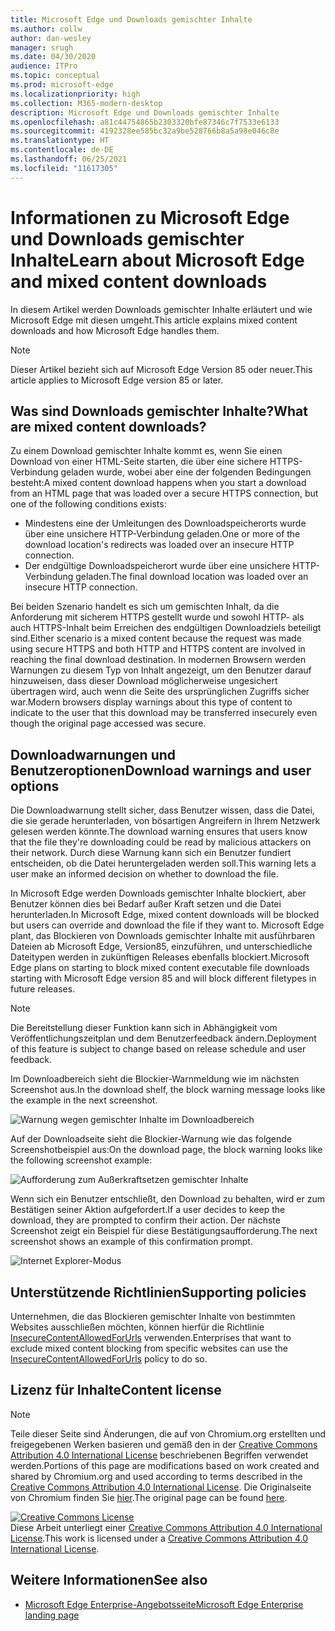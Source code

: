 ```yaml
---
title: Microsoft Edge und Downloads gemischter Inhalte
ms.author: collw
author: dan-wesley
manager: srugh
ms.date: 04/30/2020
audience: ITPro
ms.topic: conceptual
ms.prod: microsoft-edge
ms.localizationpriority: high
ms.collection: M365-modern-desktop
description: Microsoft Edge und Downloads gemischter Inhalte
ms.openlocfilehash: a81c44754865b2303320bfe87346c7f7533e6133
ms.sourcegitcommit: 4192328ee585bc32a9be528766b8a5a98e046c8e
ms.translationtype: HT
ms.contentlocale: de-DE
ms.lasthandoff: 06/25/2021
ms.locfileid: "11617305"
---
```

# <a name="learn-about-microsoft-edge-and-mixed-content-downloads"></a><span data-ttu-id="5dd06-103">Informationen zu Microsoft Edge und Downloads gemischter Inhalte</span><span class="sxs-lookup"><span data-stu-id="5dd06-103">Learn about Microsoft Edge and mixed content downloads</span></span>

<span data-ttu-id="5dd06-104">In diesem Artikel werden Downloads gemischter Inhalte erläutert und wie Microsoft Edge mit diesen umgeht.</span><span class="sxs-lookup"><span data-stu-id="5dd06-104">This article explains mixed content downloads and how Microsoft Edge handles them.</span></span>

>[!NOTE]
><span data-ttu-id="5dd06-105">Dieser Artikel bezieht sich auf Microsoft Edge Version 85 oder neuer.</span><span class="sxs-lookup"><span data-stu-id="5dd06-105">This article applies to Microsoft Edge version 85 or later.</span></span>

## <a name="what-are-mixed-content-downloads"></a><span data-ttu-id="5dd06-106">Was sind Downloads gemischter Inhalte?</span><span class="sxs-lookup"><span data-stu-id="5dd06-106">What are mixed content downloads?</span></span>

<span data-ttu-id="5dd06-107">Zu einem Download gemischter Inhalte kommt es, wenn Sie einen Download von einer HTML-Seite starten, die über eine sichere HTTPS-Verbindung geladen wurde, wobei aber eine der folgenden Bedingungen besteht:</span><span class="sxs-lookup"><span data-stu-id="5dd06-107">A mixed content download happens when you start a download from an HTML page that was loaded over a secure HTTPS connection, but one of the following conditions exists:</span></span>

- <span data-ttu-id="5dd06-108">Mindestens eine der Umleitungen des Downloadspeicherorts wurde über eine unsichere HTTP-Verbindung geladen.</span><span class="sxs-lookup"><span data-stu-id="5dd06-108">One or more of the download location's redirects was loaded over an insecure HTTP connection.</span></span>
- <span data-ttu-id="5dd06-109">Der endgültige Downloadspeicherort wurde über eine unsichere HTTP-Verbindung geladen.</span><span class="sxs-lookup"><span data-stu-id="5dd06-109">The final download location was loaded over an insecure HTTP connection.</span></span>

<span data-ttu-id="5dd06-110">Bei beiden Szenario handelt es sich um gemischten Inhalt, da die Anforderung mit sicherem HTTPS gestellt wurde und sowohl HTTP- als auch HTTPS-Inhalt beim Erreichen des endgültigen Downloadziels beteiligt sind.</span><span class="sxs-lookup"><span data-stu-id="5dd06-110">Either scenario is a mixed content because the request was made using secure HTTPS and both HTTP and HTTPS content are involved in reaching the final download destination.</span></span> <span data-ttu-id="5dd06-111">In modernen Browsern werden Warnungen zu diesem Typ von Inhalt angezeigt, um den Benutzer darauf hinzuweisen, dass dieser Download möglicherweise ungesichert übertragen wird, auch wenn die Seite des ursprünglichen Zugriffs sicher war.</span><span class="sxs-lookup"><span data-stu-id="5dd06-111">Modern browsers display warnings about this type of content to indicate to the user that this download may be transferred insecurely even though the original page accessed was secure.</span></span>

## <a name="download-warnings-and-user-options"></a><span data-ttu-id="5dd06-112">Downloadwarnungen und Benutzeroptionen</span><span class="sxs-lookup"><span data-stu-id="5dd06-112">Download warnings and user options</span></span>

<span data-ttu-id="5dd06-113">Die Downloadwarnung stellt sicher, dass Benutzer wissen, dass die Datei, die sie gerade herunterladen, von bösartigen Angreifern in Ihrem Netzwerk gelesen werden könnte.</span><span class="sxs-lookup"><span data-stu-id="5dd06-113">The download warning ensures that users know that the file they're downloading could be read by malicious attackers on their network.</span></span> <span data-ttu-id="5dd06-114">Durch diese Warnung kann sich ein Benutzer fundiert entscheiden, ob die Datei heruntergeladen werden soll.</span><span class="sxs-lookup"><span data-stu-id="5dd06-114">This warning lets a user make an informed decision on whether to download the file.</span></span>

<span data-ttu-id="5dd06-115">In Microsoft Edge werden Downloads gemischter Inhalte blockiert, aber Benutzer können dies bei Bedarf außer Kraft setzen und die Datei herunterladen.</span><span class="sxs-lookup"><span data-stu-id="5dd06-115">In Microsoft Edge, mixed content downloads will be blocked but users can override and download the file if they want to.</span></span> <span data-ttu-id="5dd06-116">Microsoft Edge plant, das Blockieren von Downloads gemischter Inhalte mit ausführbaren Dateien ab Microsoft Edge, Version85, einzuführen, und unterschiedliche Dateitypen werden in zukünftigen Releases ebenfalls blockiert.</span><span class="sxs-lookup"><span data-stu-id="5dd06-116">Microsoft Edge plans on starting to block mixed content executable file downloads starting with Microsoft Edge version 85 and will block different filetypes in future releases.</span></span>

> [!NOTE]
> <span data-ttu-id="5dd06-117">Die Bereitstellung dieser Funktion kann sich in Abhängigkeit vom Veröffentlichungszeitplan und dem Benutzerfeedback ändern.</span><span class="sxs-lookup"><span data-stu-id="5dd06-117">Deployment of this feature is subject to change based on release schedule and user feedback.</span></span>

<!-- The schedule of the block for different filetypes is to be determined and may be impacted by usage data and user feedback. -->

<span data-ttu-id="5dd06-118">Im Downloadbereich sieht die Blockier-Warnmeldung wie im nächsten Screenshot aus.</span><span class="sxs-lookup"><span data-stu-id="5dd06-118">In the download shelf, the block warning message looks like the example in the next screenshot.</span></span>

 ![Warnung wegen gemischter Inhalte im Downloadbereich](./media/edge-learnmore-mixed-content-downloads/edge-mixed-content-download-tray-warning.png)

<span data-ttu-id="5dd06-120">Auf der Downloadseite sieht die Blockier-Warnung wie das folgende Screenshotbeispiel aus:</span><span class="sxs-lookup"><span data-stu-id="5dd06-120">On the download page, the block warning looks like the following screenshot example:</span></span>

 ![Aufforderung zum Außerkraftsetzen gemischter Inhalte](./media/edge-learnmore-mixed-content-downloads/edge-mixed-content-download-page-warning.png)

<span data-ttu-id="5dd06-122">Wenn sich ein Benutzer entschließt, den Download zu behalten, wird er zum Bestätigen seiner Aktion aufgefordert.</span><span class="sxs-lookup"><span data-stu-id="5dd06-122">If a user decides to keep the download, they are prompted to confirm their action.</span></span> <span data-ttu-id="5dd06-123">Der nächste Screenshot zeigt ein Beispiel für diese Bestätigungsaufforderung.</span><span class="sxs-lookup"><span data-stu-id="5dd06-123">The next screenshot shows an example of this confirmation prompt.</span></span>

 ![Internet Explorer-Modus](./media/edge-learnmore-mixed-content-downloads/edge-mixed-content-download-override.png)

## <a name="supporting-policies"></a><span data-ttu-id="5dd06-125">Unterstützende Richtlinien</span><span class="sxs-lookup"><span data-stu-id="5dd06-125">Supporting policies</span></span>

<span data-ttu-id="5dd06-126">Unternehmen, die das Blockieren gemischter Inhalte von bestimmten Websites ausschließen möchten, können hierfür die Richtlinie [InsecureContentAllowedForUrls](./microsoft-edge-policies.md#insecurecontentallowedforurls) verwenden.</span><span class="sxs-lookup"><span data-stu-id="5dd06-126">Enterprises that want to exclude mixed content blocking from specific websites can use the [InsecureContentAllowedForUrls](./microsoft-edge-policies.md#insecurecontentallowedforurls) policy to do so.</span></span>

## <a name="content-license"></a><span data-ttu-id="5dd06-127">Lizenz für Inhalte</span><span class="sxs-lookup"><span data-stu-id="5dd06-127">Content license</span></span>

> [!NOTE]
> <span data-ttu-id="5dd06-128">Teile dieser Seite sind Änderungen, die auf von Chromium.org erstellten und freigegebenen Werken basieren und gemäß den in der [Creative Commons Attribution 4.0 International License](http://creativecommons.org/licenses/by/4.0/) beschriebenen Begriffen verwendet werden.</span><span class="sxs-lookup"><span data-stu-id="5dd06-128">Portions of this page are modifications based on work created and shared by Chromium.org and used according to terms described in the [Creative Commons Attribution 4.0 International License](http://creativecommons.org/licenses/by/4.0/).</span></span> <span data-ttu-id="5dd06-129">Die Originalseite von Chromium finden Sie [hier](https://developers.google.com/web/fundamentals/security/prevent-mixed-content/what-is-mixed-content).</span><span class="sxs-lookup"><span data-stu-id="5dd06-129">The original page can be found [here](https://developers.google.com/web/fundamentals/security/prevent-mixed-content/what-is-mixed-content).</span></span>
  
<a rel="license" href="http://creativecommons.org/licenses/by/4.0/"><img alt="Creative Commons License" style="border-width:0" src="https://i.creativecommons.org/l/by/4.0/88x31.png" /></a><br /><span data-ttu-id="5dd06-130">Diese Arbeit unterliegt einer <a rel="license" href="http://creativecommons.org/licenses/by/4.0/">Creative Commons Attribution 4.0 International License</a>.</span><span class="sxs-lookup"><span data-stu-id="5dd06-130">This work is licensed under a <a rel="license" href="http://creativecommons.org/licenses/by/4.0/">Creative Commons Attribution 4.0 International License</a>.</span></span>

## <a name="see-also"></a><span data-ttu-id="5dd06-131">Weitere Informationen</span><span class="sxs-lookup"><span data-stu-id="5dd06-131">See also</span></span>

- [<span data-ttu-id="5dd06-132">Microsoft Edge Enterprise-Angebotsseite</span><span class="sxs-lookup"><span data-stu-id="5dd06-132">Microsoft Edge Enterprise landing page</span></span>](https://aka.ms/EdgeEnterprise)